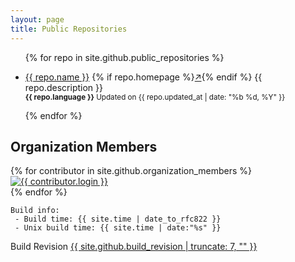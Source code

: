 ```yaml
---
layout: page
title: Public Repositories
---
```


<ul>
    {% for repo in site.github.public_repositories %}
        <li>
            <p>
                <a href="{{ repo.html_url }}">{{ repo.name }}</a>
                {% if repo.homepage %}<a href="{{ repo.homepage }}" target="_blank">↗</a>{% endif %}
                {{ repo.description }}
                <br>
                <small><b>{{ repo.language }}</b> Updated on {{ repo.updated_at | date: "%b %d, %Y" }}</small>
            </p>
        </li>
    {% endfor %}
</ul>

Organization Members
--------------------

<div class="row">
    {% for contributor in site.github.organization_members %}
    <div class="col-xs-6 col-md-3">
    <a href="{{ contributor.html_url }}" class="thumbnail" title="@{{ contributor.login }}">
      <img src="{{ contributor.avatar_url }}" alt="{{ contributor.login }}">
    </a>
    </div>
    {% endfor %}
</div>


```
Build info:
 - Build time: {{ site.time | date_to_rfc822 }}
 - Unix build time: {{ site.time | date:"%s" }}
```
Build Revision [{{ site.github.build_revision | truncate: 7, "" }}](./site.github.json)
